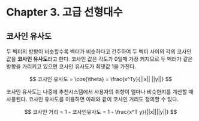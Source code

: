 # Chapter 3. 고급 선형대수 


## 코사인 유사도

두 벡터의 방향이 비슷할수록 벡터가 비슷하다고 간주하여 두 벡터 사이의 각의 코사인 값을 **코사인 유사도**라고 한다. 코사인 값은 각도가 0일때 가장 커지므로 두 벡터가 같은 방향을 가리키고 있으면 코사인 유사도가 최댓값 1을 가진다.

$$ 코사인 유사도 = \cos{\theta} = \frac{x^Ty}{||x|| ||y||} $$

코사인 유사도는 나중에 추천시스템에서 사용자의 취향이 얼마나 비슷한지를 계산할 때 사용된다. 코사인 유사도를 이용하면 아래와 같이 코사인 거리도 정의할 수 있다.

$$ 코사인 거리 = 1 - 코사인유사도 = 1 - \frac{x^T y}{||x||||y||} $$

